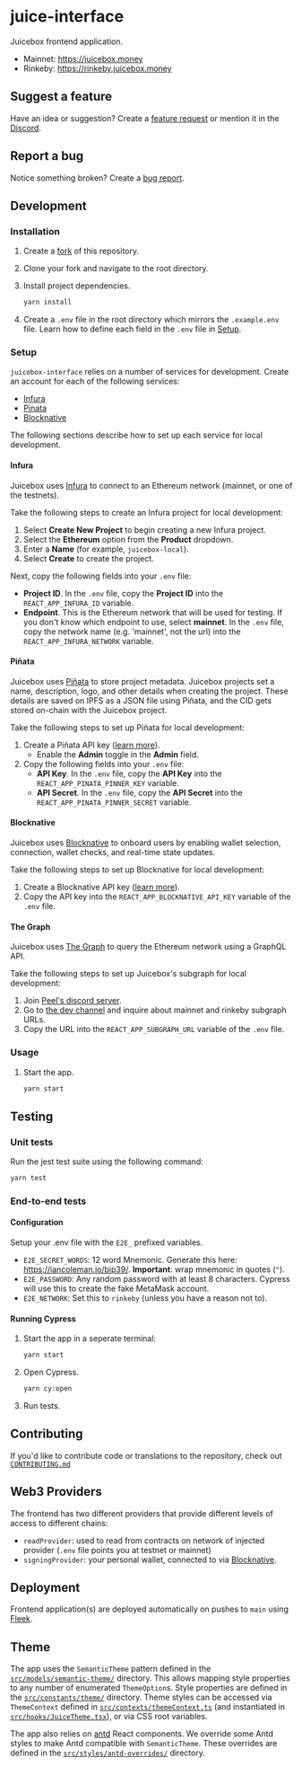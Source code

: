 # juice-interface

Juicebox frontend application.

- Mainnet: https://juicebox.money
- Rinkeby: https://rinkeby.juicebox.money

## Suggest a feature

Have an idea or suggestion? Create a
[feature request](https://github.com/jbx-protocol/juice-interface/issues/new?assignees=&labels=idea&template=feature_request.md&title=%5BIDEA%5D+)
or mention it in the [Discord](https://discord.gg/6jXrJSyDFf).

## Report a bug

Notice something broken? Create a
[bug report](https://github.com/jbx-protocol/juice-interface/issues/new?assignees=&labels=bug&template=bug_report.md&title=%5BBUG%5D+).

## Development

### Installation

1. Create a
   [fork](https://docs.github.com/en/get-started/quickstart/fork-a-repo) of this
   repository.
1. Clone your fork and navigate to the root directory.
1. Install project dependencies.

   ```bash
   yarn install
   ```

1. Create a `.env` file in the root directory which mirrors the `.example.env`
   file. Learn how to define each field in the `.env` file in [Setup](#setup).

### Setup

`juicebox-interface` relies on a number of services for development. Create an
account for each of the following services:

- [Infura](https://infura.io)
- [Pinata](https://pinata.cloud)
- [Blocknative](https://www.blocknative.com)

The following sections describe how to set up each service for local
development.

#### Infura

Juicebox uses [Infura](https://infura.io) to connect to an Ethereum network
(mainnet, or one of the testnets).

Take the following steps to create an Infura project for local development:

1. Select **Create New Project** to begin creating a new Infura project.
1. Select the **Ethereum** option from the **Product** dropdown.
1. Enter a **Name** (for example, `juicebox-local`).
1. Select **Create** to create the project.

Next, copy the following fields into your `.env` file:

- **Project ID**. In the `.env` file, copy the **Project ID** into the
  `REACT_APP_INFURA_ID` variable.
- **Endpoint**. This is the Ethereum network that will be used for testing. If
  you don't know which endpoint to use, select **mainnet**. In the `.env` file,
  copy the network name (e.g. 'mainnet', not the url) into the
  `REACT_APP_INFURA_NETWORK` variable.

#### Piñata

Juicebox uses [Piñata](https://pinata.cloud) to store project metadata. Juicebox
projects set a name, description, logo, and other details when creating the
project. These details are saved on IPFS as a JSON file using Piñata, and the
CID gets stored on-chain with the Juicebox project.

Take the following steps to set up Piñata for local development:

1. Create a Piñata API key
   ([learn more](https://docs.pinata.cloud/#your-api-keys)).
   - Enable the **Admin** toggle in the **Admin** field.
1. Copy the following fields into your `.env` file:
   - **API Key**. In the `.env` file, copy the **API Key** into the
     `REACT_APP_PINATA_PINNER_KEY` variable.
   - **API Secret**. In the `.env` file, copy the **API Secret** into the
     `REACT_APP_PINATA_PINNER_SECRET` variable.

#### Blocknative

Juicebox uses [Blocknative](https://www.blocknative.com) to onboard users by
enabling wallet selection, connection, wallet checks, and real-time state
updates.

Take the following steps to set up Blocknative for local development:

1. Create a Blocknative API key
   ([learn more](https://docs.blocknative.com/webhook-api#setup-api-key)).
1. Copy the API key into the `REACT_APP_BLOCKNATIVE_API_KEY` variable of the
   `.env` file.

#### The Graph

Juicebox uses [The Graph](https://thegraph.com) to query the Ethereum network
using a GraphQL API.

Take the following steps to set up Juicebox's subgraph for local development:

1. Join [Peel's discord server](https://discord.gg/akpxJZ5HKR).
2. Go to
   [the dev channel](https://discord.com/channels/939317843059679252/939705688563810304)
   and inquire about mainnet and rinkeby subgraph URLs.
3. Copy the URL into the `REACT_APP_SUBGRAPH_URL` variable of the `.env` file.

### Usage

1. Start the app.

   ```bash
   yarn start
   ```

## Testing

### Unit tests

Run the jest test suite using the following command:

```bash
yarn test
```

### End-to-end tests

#### Configuration

Setup your .env file with the `E2E_` prefixed variables.

- `E2E_SECRET_WORDS`: 12 word Mnemonic. Generate this here:
  https://iancoleman.io/bip39/. **Important**: wrap mnemonic in quotes (`"`).
- `E2E_PASSWORD`: Any random password with at least 8 characters. Cypress will use this to create the fake
  MetaMask account.
- `E2E_NETWORK`: Set this to `rinkeby` (unless you have a reason not to).

#### Running Cypress

1. Start the app in a seperate terminal:

   ```bash
   yarn start
   ```

1. Open Cypress.

   ```bash
   yarn cy:open
   ```

1. Run tests.

## Contributing

If you'd like to contribute code or translations to the repository, check out
[`CONTRIBUTING.md`](CONTRIBUTING.md)

## Web3 Providers

The frontend has two different providers that provide different levels of access
to different chains:

- `readProvider`: used to read from contracts on network of injected provider
  (`.env` file points you at testnet or mainnet)
- `signingProvider`: your personal wallet, connected to via
  [Blocknative](https://docs.blocknative.com/onboard).

## Deployment

Frontend application(s) are deployed automatically on pushes to `main` using
[Fleek](https://app.fleek.co/#/sites/juicebox-kovan).

## Theme

The app uses the `SemanticTheme` pattern defined in the
[`src/models/semantic-theme/`](src/models/semantic-theme) directory. This allows
mapping style properties to any number of enumerated `ThemeOption`s. Style
properties are defined in the [`src/constants/theme/`](src/constants/theme)
directory. Theme styles can be accessed via `ThemeContext` defined in
[`src/contexts/themeContext.ts`](src/contexts/themeContext.ts) (and instantiated
in [`src/hooks/JuiceTheme.tsx`](src/hooks/JuiceTheme.tsx)), or via CSS root
variables.

The app also relies on [antd](https://ant-design.gitee.io/) React components. We
override some Antd styles to make Antd compatible with `SemanticTheme`. These
overrides are defined in the
[`src/styles/antd-overrides/`](src/styles/antd-overrides) directory.
